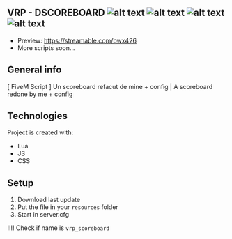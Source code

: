 ## VRP - DSCOREBOARD ![alt text](https://img.shields.io/github/issues/DeXoHigh/dplayers) ![alt text](https://img.shields.io/github/forks/DeXoHigh/dplayers) ![alt text](https://img.shields.io/github/stars/DeXoHigh/dplayers) ![alt text](https://img.shields.io/github/license/DeXoHigh/dplayers)

- Preview: https://streamable.com/bwx426
- More scripts soon...

## General info
[ FiveM Script ] Un scoreboard refacut de mine + config | A scoreboard redone by me + config
	
## Technologies
Project is created with:
* Lua
* JS
* CSS
	
## Setup
1. Download last update
2. Put the file in your `resources` folder
3. Start in server.cfg

!!!! Check if name is `vrp_scoreboard`
